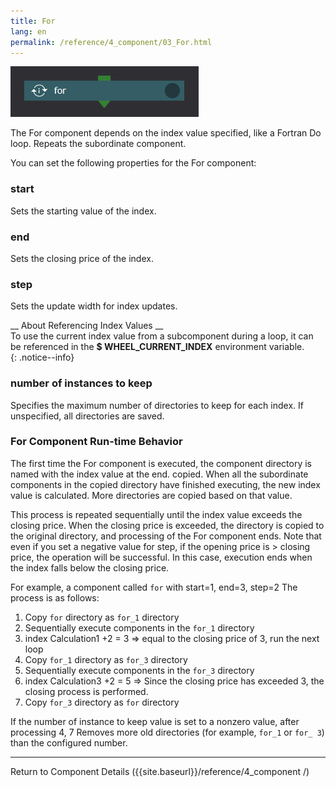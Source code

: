 ```yaml
---
title: For
lang: en
permalink: /reference/4_component/03_For.html
---
```


![img](./img/for.png "for")

The For component depends on the index value specified, like a Fortran Do loop.
Repeats the subordinate component.

You can set the following properties for the For component:

### start
Sets the starting value of the index.

### end
Sets the closing price of the index.

### step
Sets the update width for index updates.

__ About Referencing Index Values __  
To use the current index value from a subcomponent during a loop, it can be referenced in the __$ WHEEL_CURRENT_INDEX__ environment variable.  
{: .notice--info}

### number of instances to keep
Specifies the maximum number of directories to keep for each index.
If unspecified, all directories are saved.

### For Component Run-time Behavior
The first time the For component is executed, the component directory is named with the index value at the end.
copied.
When all the subordinate components in the copied directory have finished executing, the new index value is calculated.
More directories are copied based on that value.

This process is repeated sequentially until the index value exceeds the closing price.
When the closing price is exceeded, the directory is copied to the original directory, and processing of the For component ends.
Note that even if you set a negative value for step, if the opening price is > closing price, the operation will be successful.
In this case, execution ends when the index falls below the closing price.


For example, a component called `for` with start=1, end=3, step=2
The process is as follows:

1. Copy `for` directory as `for_1` directory
2. Sequentially execute components in the `for_1` directory
3. index Calculation1 +2 = 3  => equal to the closing price of 3, run the next loop
4. Copy `for_1` directory as `for_3` directory
5. Sequentially execute components in the `for_3` directory
6. index Calculation3 +2 = 5  => Since the closing price has exceeded 3, the closing process is performed.
7. Copy `for_3` directory as `for` directory

If the number of instance to keep value is set to a nonzero value, after processing 4, 7
Removes more old directories (for example, `for_1` or `for_ 3`) than the configured number.

--------
Return to Component Details ({{site.baseurl}}/reference/4_component /)
